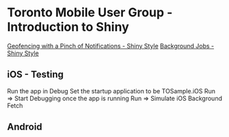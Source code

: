 ﻿# Toronto Mobile User Group - Introduction to Shiny

[Geofencing with a Pinch of Notifications - Shiny Style](https://allancritchie.net/posts/shiny-geofencing)
[Background Jobs - Shiny Style](https://allancritchie.net/posts/shinyjobs)


## iOS - Testing
Run the app in Debug
Set the startup application to be TOSample.iOS
Run => Start Debugging
once the app is running
    Run => Simulate iOS Background Fetch


 ## Android